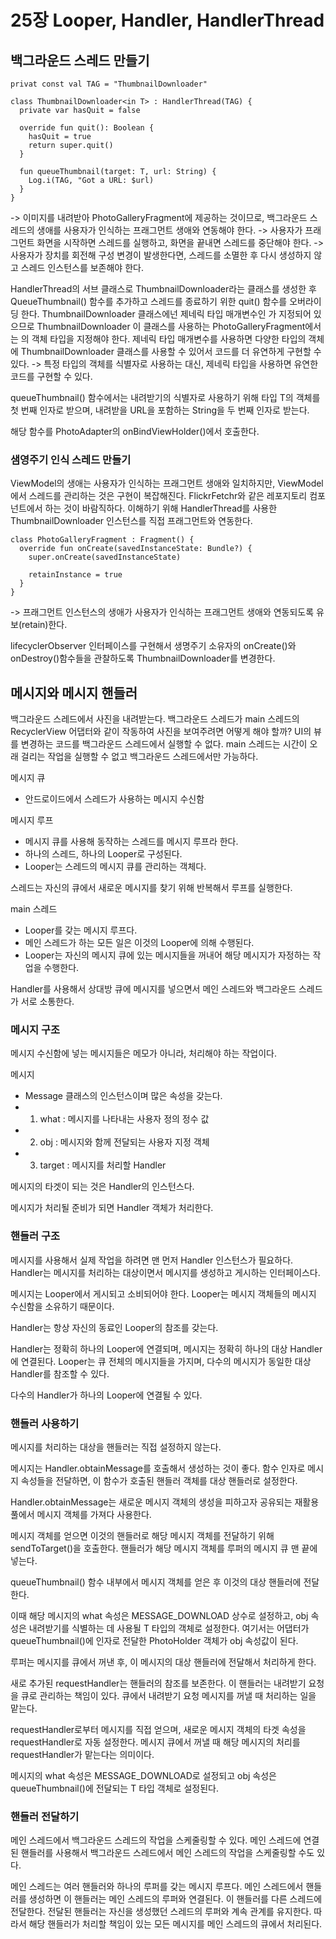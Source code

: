 # 25장 Looper, Handler, HandlerThread
## 백그라운드 스레드 만들기
```
privat const val TAG = "ThumbnailDownloader"

class ThumbnailDownloader<in T> : HandlerThread(TAG) {
  private var hasQuit = false

  override fun quit(): Boolean {
    hasQuit = true
    return super.quit()
  }

  fun queueThumbnail(target: T, url: String) {
    Log.i(TAG, "Got a URL: $url)
  }
}
```
-> 이미지를 내려받아 PhotoGalleryFragment에 제공하는 것이므로, 백그라운드 스레드의 생애를 사용자가 인식하는 프래그먼트 생애와 연동해야 한다.
-> 사용자가 프래그먼트 화면을 시작하면 스레드를 실행하고, 화면을 끝내면 스레드를 중단해야 한다.
-> 사용자가 장치를 회전해 구성 변경이 발생한다면, 스레드를 소멸한 후 다시 생성하지 않고 스레드 인스턴스를 보존해야 한다.


HandlerThread의 서브 클래스로 ThumbnailDownloader라는 클래스를 생성한 후 QueueThumbnail() 함수를 추가하고 스레드를 종료하기 위한 quit() 함수를 오버라이딩 한다.
ThumbnailDownloader 클래스에넌 제네릭 타입 매개변수인 <T>가 지정되어 있으므로 ThumbnailDownloader 이 클래스를 사용하는 PhotoGalleryFragment에서는 <T>의 객체 타입을 지정해야 한다.
제네릭 타입 매개변수를 사용하면 다양한 타입의 객체에 ThumbnailDownloader 클래스를 사용할 수 있어서 코드를 더 유연하게 구현할 수 있다.
-> 특정 타입의 객체를 식별자로 사용하는 대신, 제네릭 타입을 사용하면 유연한 코드를 구현할 수 있다.

queueThumbnail() 함수에서는 내려받기의 식별자로 사용하기 위해 타입 T의 객체를 첫 번째 인자로 받으며, 내려받을 URL을 포함하는 String을 두 번째 인자로 받는다.

해당 함수를 PhotoAdapter의 onBindViewHolder()에서 호출한다.

### 샘영주기 인식 스레드 만들기
ViewModel의 생애는 사용자가 인식하는 프래그먼트 생애와 일치하지만, ViewModel에서 스레드를 관리하는 것은 구현이 복잡해진다.
FlickrFetchr와 같은 레포지토리 컴포넌트에서 하는 것이 바람직하다.
이해하기 위해 HandlerThread를 사용한 ThumbnailDownloader 인스턴스를 직접 프래그먼트와 연동한다.

```
class PhotoGalleryFragment : Fragment() {
  override fun onCreate(savedInstanceState: Bundle?) {
    super.onCreate(savedInstanceState)

    retainInstance = true
  }
}
```
-> 프래그먼트 인스턴스의 생애가 사용자가 인식하는 프래그먼트 생애와 연동되도록 유보(retain)한다.

lifecyclerObserver 인터페이스를 구현해서 생명주기 소유자의 onCreate()와 onDestroy()함수들을 관찰하도록 ThumbnailDownloader를 변경한다.


## 메시지와 메시지 핸들러
백그라운드 스레드에서 사진을 내려받는다.
백그라운드 스레드가 main 스레드의 RecyclerView 어댑터와 같이 작동하여 사진을 보여주려면 어떻게 해야 할까?
UI의 뷰를 변경하는 코드를 백그라운드 스레드에서 실행할 수 없다.
main 스레드는 시간이 오래 걸리는 작업을 실행할 수 없고 백그라운드 스레드에서만 가능하다.

메시지 큐
- 안드로이드에서 스레드가 사용하는 메시지 수신함

  
메시지 루프
- 메시지 큐를 사용해 동작하는 스레드를 메시지 루프라 한다. 
- 하나의 스레드, 하나의 Looper로 구성된다.
- Looper는 스레드의 메시지 큐를 관리하는 객체다.

스레드는 자신의 큐에서 새로운 메시지를 찾기 위해 반복해서 루프를 실행한다.

main 스레드
- Looper를 갖는 메시지 루프다.
- 메인 스레드가 하는 모든 일은 이것의 Looper에 의해 수행된다.
- Looper는 자신의 메시지 큐에 있는 메시지들을 꺼내어 해당 메시지가 자정하는 작업을 수행한다.

Handler를 사용해서 상대방 큐에 메시지를 넣으면서 메인 스레드와 백그라운드 스레드가 서로 소통한다.

### 메시지 구조
메시지 수신함에 넣는 메시지들은 메모가 아니라, 처리해야 하는 작업이다.

메시지
- Message 클래스의 인스턴스이며 많은 속성을 갖는다.
- 1. what : 메시지를 나타내는 사용자 정의 정수 값
- 2. obj : 메시지와 함께 전달되는 사용자 지정 객체
- 3. target : 메시지를 처리할 Handler
 
메시지의 타겟이 되는 것은 Handler의 인스턴스다.

메시지가 처리될 준비가 되면 Handler 객체가 처리한다.

### 핸들러 구조
메시지를 사용해서 실제 작업을 하려면 맨 먼저 Handler 인스턴스가 필요하다.
Handler는 메시지를 처리하는 대상이면서 메시지를 생성하고 게시하는 인터페이스다.

메시지는 Looper에서 게시되고 소비되어야 한다.
Looper는 메시지 객체들의 메시지 수신함을 소유하기 때문이다.

Handler는 항상 자신의 동료인 Looper의 참조를 갖는다.

Handler는 정확히 하나의 Looper에 연결되며, 메시지는 정확히 하나의 대상 Handler에 연결된다.
Looper는 큐 전체의 메시지들을 가지며, 다수의 메시지가 동일한 대상 Handler를 참조할 수 있다.

다수의 Handler가 하나의 Looper에 연결될 수 있다.

### 핸들러 사용하기
메시지를 처리하는 대상을 핸들러는 직접 설정하지 않는다.

메시지는 Handler.obtainMessage를 호출해서 생성하는 것이 좋다.
함수 인자로 메시지 속성들을 전달하면, 이 함수가 호출된 핸들러 객체를 대상 핸들러로 설정한다.

Handler.obtainMessage는 새로운 메시지 객체의 생성을 피하고자 공유되는 재활용 풀에서 메시지 객체를 가져다 사용한다.

메시지 객체를 얻으면 이것의 핸들러로 해당 메시지 객체를 전달하기 위해 sendToTarget()을 호출한다.
핸들러가 해당 메시지 객체를 루퍼의 메시지 큐 맨 끝에 넣는다.

queueThumbnail() 함수 내부에서 메시지 객체를 얻은 후 이것의 대상 핸들러에 전달한다.

이때 해당 메시지의 what 속성은 MESSAGE_DOWNLOAD 상수로 설정하고, obj 속성은 내려받기를 식별하는 데 사용될 T 타입의 객체로 설정한다.
여기서는 어댑터가 queueThumbnail()에 인자로 전달한 PhotoHolder 객체가 obj 속성값이 된다.

루퍼는 메시지를 큐에서 꺼낸 후, 이 메시지의 대상 핸들러에 전달해서 처리하게 한다.

새로 추가된 requestHandler는 핸들러의 참조를 보존한다.
이 핸들러는 내려받기 요청을 큐로 관리하는 책임이 있다.
큐에서 내려받기 요청 메시지를 꺼낼 때 처리하는 일을 맡는다.

requestHandler로부터 메시지를 직접 얻으며, 새로운 메시지 객체의 타겟 속성을 requestHandler로 자동 설정한다.
메시지 큐에서 꺼낼 때 해당 메시지의 처리를 requestHandler가 맡는다는 의미이다.

메시지의 what 속성은 MESSAGE_DOWNLOAD로 설정되고 obj 속성은 queueThumbnail()에 전달되는 T 타입 객체로 설정된다.

### 핸들러 전달하기
메인 스레드에서 백그라운드 스레드의 작업을 스케줄링할 수 있다.
메인 스레드에 연결된 핸들러를 사용해서 백그라운드 스레드에서 메인 스레드의 작업을 스케줄링할 수도 있다.

메인 스레드는 여러 핸들러와 하나의 루퍼를 갖는 메시지 루프다.
메인 스레드에서 핸들러를 생성하면 이 핸들러는 메인 스레드의 루퍼와 연결된다.
이 핸들러를 다른 스레드에 전달한다.
전달된 핸들러는 자신을 생성했던 스레드의 루퍼와 계속 관계를 유지한다.
따라서 해당 핸들러가 처리할 책임이 있는 모든 메시지를 메인 스레드의 큐에서 처리된다.
















